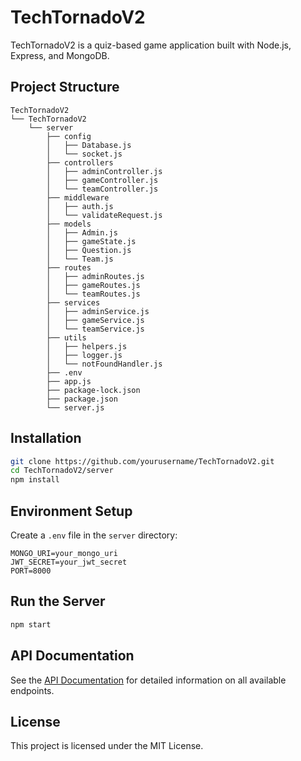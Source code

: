 # TechTornadoV2

TechTornadoV2 is a quiz-based game application built with Node.js, Express, and MongoDB.

## Project Structure
```
TechTornadoV2
└── TechTornadoV2
    └── server
        ├── config
        │   ├── Database.js
        │   └── socket.js
        ├── controllers
        │   ├── adminController.js
        │   ├── gameController.js
        │   └── teamController.js
        ├── middleware
        │   ├── auth.js
        │   └── validateRequest.js
        ├── models
        │   ├── Admin.js
        │   ├── gameState.js
        │   ├── Question.js
        │   └── Team.js
        ├── routes
        │   ├── adminRoutes.js
        │   ├── gameRoutes.js
        │   └── teamRoutes.js
        ├── services
        │   ├── adminService.js
        │   ├── gameService.js
        │   └── teamService.js
        ├── utils
        │   ├── helpers.js
        │   ├── logger.js
        │   └── notFoundHandler.js
        ├── .env
        ├── app.js
        ├── package-lock.json
        ├── package.json
        └── server.js
```

## Installation
```bash
git clone https://github.com/yourusername/TechTornadoV2.git
cd TechTornadoV2/server
npm install
```

## Environment Setup
Create a `.env` file in the `server` directory:
```
MONGO_URI=your_mongo_uri
JWT_SECRET=your_jwt_secret
PORT=8000
```

## Run the Server
```bash
npm start
```

## API Documentation
See the [API Documentation](#) for detailed information on all available endpoints.

## License
This project is licensed under the MIT License.

